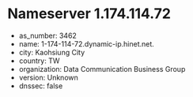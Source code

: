 # Nameserver 1.174.114.72

* as_number: 3462
* name: 1-174-114-72.dynamic-ip.hinet.net.
* city: Kaohsiung City
* country: TW
* organization: Data Communication Business Group
* version: Unknown
* dnssec: false
